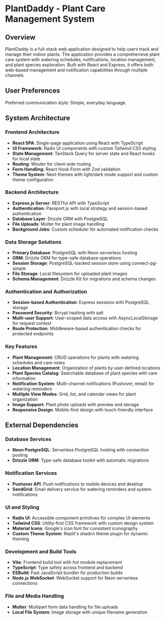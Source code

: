 # PlantDaddy - Plant Care Management System

## Overview

PlantDaddy is a full-stack web application designed to help users track and manage their indoor plants. The application provides a comprehensive plant care system with watering schedules, notifications, location management, and plant species exploration. Built with React and Express, it offers both web-based management and notification capabilities through multiple channels.

## User Preferences

Preferred communication style: Simple, everyday language.

## System Architecture

### Frontend Architecture
- **React SPA**: Single-page application using React with TypeScript
- **UI Framework**: Radix UI components with custom Tailwind CSS styling
- **State Management**: TanStack Query for server state and React hooks for local state
- **Routing**: Wouter for client-side routing
- **Form Handling**: React Hook Form with Zod validation
- **Theme System**: Next-themes with light/dark mode support and custom theme configuration

### Backend Architecture
- **Express.js Server**: RESTful API with TypeScript
- **Authentication**: Passport.js with local strategy and session-based authentication
- **Database Layer**: Drizzle ORM with PostgreSQL
- **File Uploads**: Multer for plant image handling
- **Background Jobs**: Custom scheduler for automated notification checks

### Data Storage Solutions
- **Primary Database**: PostgreSQL with Neon serverless hosting
- **ORM**: Drizzle ORM for type-safe database operations
- **Session Storage**: PostgreSQL-backed session store using connect-pg-simple
- **File Storage**: Local filesystem for uploaded plant images
- **Schema Management**: Drizzle Kit for migrations and schema changes

### Authentication and Authorization
- **Session-based Authentication**: Express sessions with PostgreSQL storage
- **Password Security**: Bcrypt hashing with salt
- **Multi-user Support**: User-scoped data access with AsyncLocalStorage for request context
- **Route Protection**: Middleware-based authentication checks for protected endpoints

### Key Features
- **Plant Management**: CRUD operations for plants with watering schedules and care notes
- **Location Management**: Organization of plants by user-defined locations
- **Plant Species Catalog**: Searchable database of plant species with care information
- **Notification System**: Multi-channel notifications (Pushover, email) for watering reminders
- **Multiple View Modes**: Grid, list, and calendar views for plant organization
- **Image Support**: Plant photo uploads with preview and storage
- **Responsive Design**: Mobile-first design with touch-friendly interface

## External Dependencies

### Database Services
- **Neon PostgreSQL**: Serverless PostgreSQL hosting with connection pooling
- **Drizzle ORM**: Type-safe database toolkit with automatic migrations

### Notification Services
- **Pushover API**: Push notifications to mobile devices and desktop
- **SendGrid**: Email delivery service for watering reminders and system notifications

### UI and Styling
- **Radix UI**: Accessible component primitives for complex UI elements
- **Tailwind CSS**: Utility-first CSS framework with custom design system
- **Material Icons**: Google's icon font for consistent iconography
- **Custom Theme System**: Replit's shadcn theme plugin for dynamic theming

### Development and Build Tools
- **Vite**: Frontend build tool with hot module replacement
- **TypeScript**: Type safety across frontend and backend
- **ESBuild**: Fast JavaScript bundler for production builds
- **Node.js WebSocket**: WebSocket support for Neon serverless connections

### File and Media Handling
- **Multer**: Multipart form data handling for file uploads
- **Local File System**: Image storage with unique filename generation
